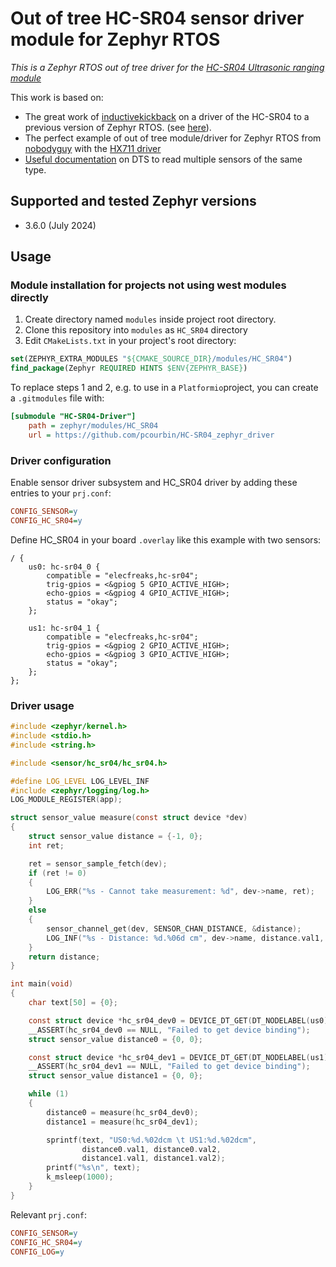 # Out of tree HC-SR04 sensor driver module for Zephyr RTOS
*This is a Zephyr RTOS out of tree driver for the [HC-SR04 Ultrasonic ranging module](https://www.sparkfun.com/products/24049)*

This work is based on:
- The great work of [inductivekickback](https://github.com/inductivekickback) on a driver of the HC-SR04 to a previous version of Zephyr RTOS. (see [here](https://github.com/inductivekickback/hc-sr04)).
- The perfect example of out of tree module/driver for Zephyr RTOS from [nobodyguy](https://github.com/nobodyguy) with the [HX711 driver](https://github.com/nobodyguy/HX711_zephyr_driver)
- [Useful documentation](https://docs.nordicsemi.com/bundle/ncs-2.1.3/page/zephyr/build/dts/howtos.html#option_1_create_devices_using_instance_numbers) on DTS to read multiple sensors of the same type.

## Supported and tested Zephyr versions
* 3.6.0 (July 2024)

## Usage
### Module installation for projects not using west modules directly
1) Create directory named `modules` inside project root directory.
2) Clone this repository into `modules` as `HC_SR04` directory
3) Edit `CMakeLists.txt` in your project's root directory:
```CMake
set(ZEPHYR_EXTRA_MODULES "${CMAKE_SOURCE_DIR}/modules/HC_SR04")
find_package(Zephyr REQUIRED HINTS $ENV{ZEPHYR_BASE})
```

To replace steps 1 and 2, e.g. to use in a `Platformio`project, you can create a `.gitmodules` file with:
```ini
[submodule "HC-SR04-Driver"]
	path = zephyr/modules/HC_SR04
	url = https://github.com/pcourbin/HC-SR04_zephyr_driver
```

### Driver configuration
Enable sensor driver subsystem and HC_SR04 driver by adding these entries to your `prj.conf`:
```ini
CONFIG_SENSOR=y
CONFIG_HC_SR04=y
```

Define HC_SR04 in your board `.overlay` like this example with two sensors:
```dts
/ {
    us0: hc-sr04_0 {
        compatible = "elecfreaks,hc-sr04";
        trig-gpios = <&gpiog 5 GPIO_ACTIVE_HIGH>;
        echo-gpios = <&gpiog 4 GPIO_ACTIVE_HIGH>;
        status = "okay";
    };

    us1: hc-sr04_1 {
        compatible = "elecfreaks,hc-sr04";
        trig-gpios = <&gpiog 2 GPIO_ACTIVE_HIGH>;
        echo-gpios = <&gpiog 3 GPIO_ACTIVE_HIGH>;
        status = "okay";
    };
};

```

### Driver usage
```c
#include <zephyr/kernel.h>
#include <stdio.h>
#include <string.h>

#include <sensor/hc_sr04/hc_sr04.h>

#define LOG_LEVEL LOG_LEVEL_INF
#include <zephyr/logging/log.h>
LOG_MODULE_REGISTER(app);

struct sensor_value measure(const struct device *dev)
{
	struct sensor_value distance = {-1, 0};
	int ret;

	ret = sensor_sample_fetch(dev);
	if (ret != 0)
	{
		LOG_ERR("%s - Cannot take measurement: %d", dev->name, ret);
	}
	else
	{
		sensor_channel_get(dev, SENSOR_CHAN_DISTANCE, &distance);
		LOG_INF("%s - Distance: %d.%06d cm", dev->name, distance.val1, distance.val2);
	}
	return distance;
}

int main(void)
{
	char text[50] = {0};

	const struct device *hc_sr04_dev0 = DEVICE_DT_GET(DT_NODELABEL(us0));
	__ASSERT(hc_sr04_dev0 == NULL, "Failed to get device binding");
	struct sensor_value distance0 = {0, 0};

	const struct device *hc_sr04_dev1 = DEVICE_DT_GET(DT_NODELABEL(us1));
	__ASSERT(hc_sr04_dev1 == NULL, "Failed to get device binding");
	struct sensor_value distance1 = {0, 0};

	while (1)
	{
		distance0 = measure(hc_sr04_dev0);
		distance1 = measure(hc_sr04_dev1);

		sprintf(text, "US0:%d.%02dcm \t US1:%d.%02dcm",
				distance0.val1, distance0.val2,
				distance1.val1, distance1.val2);
		printf("%s\n", text);
		k_msleep(1000);
	}
}
```
Relevant `prj.conf`:
```ini
CONFIG_SENSOR=y
CONFIG_HC_SR04=y
CONFIG_LOG=y
```